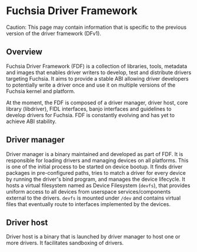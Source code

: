 # Fuchsia Driver Framework

Caution: This page may contain information that is specific to the previous
version of the driver framework (DFv1).

## Overview
Fuchsia Driver Framework (FDF) is a collection of libraries, tools, metadata and images that enables
driver writers to develop, test and distribute drivers targeting Fuchsia. It aims to provide a
stable ABI allowing driver developers to potentially write a driver once and use it on multiple
versions of the Fuchsia kernel and platform.

At the moment, the FDF is composed of a driver manager, driver host, core library (libdriver),
FIDL interfaces, banjo interfaces and guidelines to develop drivers for Fuchsia.
FDF is constantly evolving and has yet to achieve ABI stability.

## Driver manager

Driver manager is a binary maintained and developed as part of FDF. It is responsible for
loading drivers and managing devices on all platforms. This is one of the initial process to be started
on device bootup. It finds driver packages in pre-configured paths, tries to match a
driver for every device by running the driver's bind program, and manages the device lifecycle.
It hosts a virtual filesystem named as Device Filesystem (`devfs`), that provides
uniform access to all devices from userspace services/components external to the drivers. `devfs`
is mounted under `/dev` and contains virtual files that eventually route to interfaces
implemented by the devices.

## Driver host

Driver host is a binary that is launched by driver manager to host one or more drivers. It
facilitates sandboxing of drivers.
